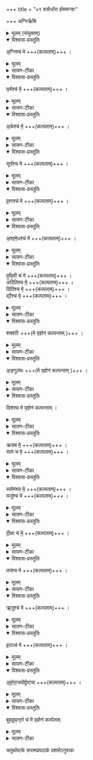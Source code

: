 +++
title = "०९ वसोर्धारा होममन्त्राः"

+++
अग्निर्ऋषिः
<details><summary>मूलम् (संयुक्तम्)</summary>

अ॒ग्निश्च॑ मे घ॒र्मश्च॑ मे॒ऽर्कश्च॑ मे॒ सूर्य॑श्च मे प्रा॒णश्च॑ मेऽश्वमे॒धश्च॑ मे पृथि॒वी च॒ मेऽदि॑तिश्च मे॒ दिति॑श्च मे॒ द्यौश्च॑ मे॒ शक्व॑रीर॒ङ्गुल॑यो॒ दिश॑श्च मे य॒ज्ञेन॑ कल्पन्ता॒मृक्च॑ मे॒ साम॑ च मे॒ स्तोम॑श्च मे॒ यजु॑श्च मे दी॒क्षा च॑ मे॒ तप॑श्च म ऋ॒तुश्च॑ मे व्र॒तञ्च॑ मेऽहोरा॒त्रयो॑र्वृ॒ष्ट्या बृ॑हद्रथन्त॒रे च॑ मे य॒ज्ञेन॑ कल्पेताम्  [16]  
</details>

<details open><summary>विश्वास-प्रस्तुतिः</summary>

अ॒ग्निश्च॑ मे +++(कल्पताम्)+++ ।  
</details>

<details><summary>मूलम्</summary>

अ॒ग्निश्च॑ मे +++(कल्पताम्)+++ ।  
</details>

<details><summary>सायण-टीका</summary>

(अथ चतुर्थाष्टके सप्तमप्रपाठके नवमोऽनुवाकः)।  
नवममाह– अग्निश्च म इति।  
अग्निश्चीयमानो वह्निः।  
</details>

<details open><summary>विश्वास-प्रस्तुतिः</summary>

घ॒र्मश्च॑ मे॒ +++(कल्पताम्)+++ ।  
</details>

<details><summary>मूलम्</summary>

घ॒र्मश्च॑ मे॒ +++(कल्पताम्)+++ ।  
</details>

<details><summary>सायण-टीका</summary>

धर्मः प्रवर्ग्यः ।  
</details>

<details open><summary>विश्वास-प्रस्तुतिः</summary>

अ॒र्कश्च॑ मे॒  +++(कल्पताम्)+++ ।  
</details>

<details><summary>मूलम्</summary>

अ॒र्कश्च॑ मे॒  +++(कल्पताम्)+++ ।  
</details>

<details><summary>सायण-टीका</summary>

इन्द्रायार्क वंते पुरोडाशमिति विहितो यागोऽर्कः ।  
</details>

<details open><summary>विश्वास-प्रस्तुतिः</summary>

सूर्य॑श्च मे +++(कल्पताम्)+++ ।  
</details>

<details><summary>मूलम्</summary>

सूर्य॑श्च मे +++(कल्पताम्)+++ ।  
</details>

<details><summary>सायण-टीका</summary>

सौर्यं चरुमिति विहितो यागः सूयः।  
</details>

<details open><summary>विश्वास-प्रस्तुतिः</summary>

प्रा॒णश्च॑ मे +++(कल्पताम्)+++ ।
</details>

<details><summary>मूलम्</summary>

प्रा॒णश्च॑ मे +++(कल्पताम्)+++ ।
</details>

<details><summary>सायण-टीका</summary>

प्राणाय स्वाहेति विहितो होमःप्राणः ।  
</details>

<details open><summary>विश्वास-प्रस्तुतिः</summary>

अ॒श्व॒मे॒धश्च॑  मे +++(कल्पताम्)+++ ।  
</details>

<details><summary>मूलम्</summary>

अ॒श्व॒मे॒धश्च॑  मे +++(कल्पताम्)+++ ।  
</details>

<details><summary>सायण-टीका</summary>

अश्वमेधः प्रसिद्धः ।  
</details>

<details open><summary>विश्वास-प्रस्तुतिः</summary>

पृ॒थि॒वी च॑ मे +++(कल्पताम्)+++ ।  
अदि॑तिश्च मे॒  +++(कल्पताम्)+++ ।  
दिति॑श्च मे॒  +++(कल्पताम्)+++ ।  
द्यौश्च॑ मे॒  +++(कल्पताम्)+++ ।  
</details>

<details><summary>मूलम्</summary>

पृ॒थि॒वी च॑ मे +++(कल्पताम्)+++ ।  
अदि॑तिश्च मे॒  +++(कल्पताम्)+++ ।  
दिति॑श्च मे॒  +++(कल्पताम्)+++ ।  
द्यौश्च॑ मे॒  +++(कल्पताम्)+++ ।  
</details>

<details><summary>सायण-टीका</summary>

पृथिव्यादयो देवताविशेषाः।  
</details>

<details open><summary>विश्वास-प्रस्तुतिः</summary>

शक्व॑रीः +++(मे य॒ज्ञेन॑ कल्पन्ताम्  )+++  ।  
</details>

<details><summary>मूलम्</summary>

शक्व॑रीः +++(मे य॒ज्ञेन॑ कल्पन्ताम्  )+++  ।  
</details>

<details><summary>सायण-टीका</summary>

शक्वरीः शक्वर्यः ।  
</details>

<details open><summary>विश्वास-प्रस्तुतिः</summary>

अ॒ङ्गुल॑यः +++(मे य॒ज्ञेन॑ कल्पन्ताम्  )+++ ।  
</details>

<details><summary>मूलम्</summary>

अ॒ङ्गुल॑यः +++(मे य॒ज्ञेन॑ कल्पन्ताम्  )+++ ।  
</details>

<details><summary>सायण-टीका</summary>

अङ्गुलयोऽङ्गुलिवद्विराट्पुरुषस्यावयवविशेषाः ।  
</details>

<details open><summary>विश्वास-प्रस्तुतिः</summary>

दिश॑श्च मे य॒ज्ञेन॑ कल्पन्ताम्  ।  
</details>

<details><summary>मूलम्</summary>

दिश॑श्च मे य॒ज्ञेन॑ कल्पन्ताम्  ।  
</details>

<details><summary>सायण-टीका</summary>

दिशः प्राच्याद्याः चशब्दाद्विदिशोऽपि ।  
ताः सर्वा मे मदीयेन यज्ञेन कल्पन्तां स्वस्वव्यापारसमर्था भवन्तु ।  
</details>

<details open><summary>विश्वास-प्रस्तुतिः</summary>

ऋक्च॑ मे॒  +++(कल्पताम्)+++ ।  
साम॑ च मे॒  +++(कल्पताम्)+++ ।  
</details>

<details><summary>मूलम्</summary>

ऋक्च॑ मे॒  +++(कल्पताम्)+++ ।  
साम॑ च मे॒  +++(कल्पताम्)+++ ।  
</details>

<details><summary>सायण-टीका</summary>

ऋगादयो मन्त्रविशेषाः ।  
</details>

<details open><summary>विश्वास-प्रस्तुतिः</summary>

स्तोम॑श्च मे॒  +++(कल्पताम्)+++ ।  
यजु॑श्च मे +++(कल्पताम्)+++ ।  
</details>

<details><summary>मूलम्</summary>

स्तोम॑श्च मे॒  +++(कल्पताम्)+++ ।  
यजु॑श्च मे +++(कल्पताम्)+++ ।  
</details>

<details><summary>सायण-टीका</summary>

स्तोमः सामावृत्तिरूपं स्तोत्रम् ।  
</details>

<details open><summary>विश्वास-प्रस्तुतिः</summary>

दी॒क्षा च॑ मे॒  +++(कल्पताम्)+++ ।  
</details>

<details><summary>मूलम्</summary>

दी॒क्षा च॑ मे॒  +++(कल्पताम्)+++ ।  
</details>

<details><summary>सायण-टीका</summary>

दीक्षा यजमानसंस्कारः ।  
</details>

<details open><summary>विश्वास-प्रस्तुतिः</summary>

तप॑श्च मे +++(कल्पताम्)+++ ।   
</details>

<details><summary>मूलम्</summary>

तप॑श्च मे +++(कल्पताम्)+++ ।   
</details>

<details><summary>सायण-टीका</summary>

तपः पापक्षयार्थमनशनादि ।  
</details>

<details open><summary>विश्वास-प्रस्तुतिः</summary>

ऋ॒तुश्च॑ मे +++(कल्पताम्)+++ ।  
</details>

<details><summary>मूलम्</summary>

ऋ॒तुश्च॑ मे +++(कल्पताम्)+++ ।  
</details>

<details><summary>सायण-टीका</summary>

ऋतुर्यज्ञाङ्गभूतः कालः ।  
</details>

<details open><summary>विश्वास-प्रस्तुतिः</summary>

व्र॒तञ्च॑ मे +++(कल्पताम्)+++ ।  
</details>

<details><summary>मूलम्</summary>

व्र॒तञ्च॑ मे +++(कल्पताम्)+++ ।  
</details>

<details><summary>सायण-टीका</summary>

व्रतमेकस्तनादि ।  
</details>

<details open><summary>विश्वास-प्रस्तुतिः</summary>

अ॒हो॒रा॒त्रयो॑र्वृ॒ष्ट्या +++(कल्पताम्)+++ ।
</details>

<details><summary>मूलम्</summary>

अ॒हो॒रा॒त्रयो॑र्वृ॒ष्ट्या +++(कल्पताम्)+++ ।
</details>

<details><summary>सायण-टीका</summary>

अहोरात्रयोः संबन्धिनी या वृष्टिस्तया मदीयं सस्यं कल्पतामिति शेषः ।  
</details>

<details open><summary>विश्वास-प्रस्तुतिः</summary>

बृ॒ह॒द्र॒थ॒न्त॒रे च॑ मे य॒ज्ञेन॑ कल्पेताम्
</details>

<details><summary>मूलम्</summary>

बृ॒ह॒द्र॒थ॒न्त॒रे च॑ मे य॒ज्ञेन॑ कल्पेताम्
</details>

<details><summary>सायण-टीका</summary>

बृहद्रथंतरे सामनी, ते च मदीयेन यज्ञेन कल्पेतां स्वस्वव्यवहारसमर्थे भवेताम् ॥  

इति श्रीमत्सायणाचार्यविरचिते माधवीये वेदार्थप्रकाशे कृष्णयजुर्वेदीयतैत्तिरीयसंहिताभाष्ये चतुर्थकाण्डे सप्तमप्रपाठके  नवमोऽनुवाकः ॥  
९ ॥  
</details>

चतुर्थाष्टके सप्तमप्रपाठके दशमोऽनुवाकः
